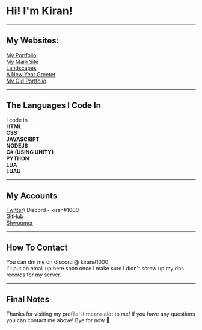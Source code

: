 # Hi! I'm Kiran!
---
## My Websites:
[My Portfolio](https://kiranpl.com)\
[My Main Site](https://kiran.at)\
[Landscapes](https://landscapes.kiranpl.com)\
[A New Year Greeter](https://happy-new-year.kiranpl.com)\
[My Old Portfolio](https://archive.kiranpl.com)

---
## The Languages I Code In
I code in\
**HTML**\
**CSS**\
**JAVASCRIPT**\
**NODEJS**\
**C# (USING UNITY)**\
**PYTHON**\
**LUA**\
**LUAU**

---

## My Accounts
[Twitter](https://twitter.com/hiimkiran_)\
Discord - kiran#1000\
[GitHub](https://github.com/KiranPL0)\
[Shwoomer](https://shwoomer.xyz/profile/kiran)

---

## How To Contact
You can dm me on discord @ kiran#1000\
I'll put an email up here soon once I make sure I didn't screw up my dns records for my server.

---

## Final Notes
Thanks for visiting my profile! It means alot to me!
If you have any questions you can contact me above! 
Bye for now :wave:

